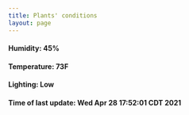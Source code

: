 ```yaml
---
title: Plants' conditions
layout: page
---
```



#### Humidity: 45%
#### Temperature: 73F
#### Lighting: Low
#### Time of last update: Wed Apr 28 17:52:01 CDT 2021
